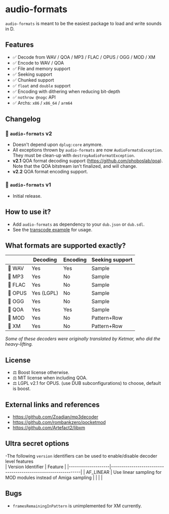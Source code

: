 # audio-formats

`audio-formats` is meant to be the easiest package to load and write sounds in D.

## Features

- ✅ Decode from WAV / QOA / MP3 / FLAC / OPUS / OGG / MOD / XM
- ✅ Encode to WAV / QOA
- ✅ File and memory support
- ✅ Seeking support
- ✅ Chunked support
- ✅ `float` and `double` support
- ✅ Encoding with dithering when reducing bit-depth
- ✅ `nothrow @nogc` API
- ✅ Archs: `x86` / `x86_64` / `arm64`



## Changelog

### 🔔 `audio-formats` v2

- Doesn't depend upon `dplug:core` anymore.
- All exceptions thrown by `audio-formats` are now `AudioFormatsException`.  
  They must be clean-up with `destroyAudioFormatException`.
- **v2.1** QOA format decoding support (https://github.com/phoboslab/qoa). 
  Note that the QOA bitstream isn't finalized, and will change. 
- **v2.2** QOA format encoding support.

### 🔔 `audio-formats` v1
- Initial release.
  

## How to use it?

- Add `audio-formats` as dependency to your `dub.json` or `dub.sdl`.
- See the [transcode example](https://github.com/AuburnSounds/audio-formats/blob/master/examples/transcode/source/main.d) for usage.

## What formats are supported exactly?

|       | Decoding   | Encoding | Seeking support |
|-------|------------|----------|-----------------|
| 📀 WAV   | Yes        | Yes      | Sample          |
| 📀 MP3   | Yes        | No       | Sample          |
| 📀 FLAC  | Yes        | No       | Sample          |
| 📀 OPUS  | Yes (LGPL) | No       | Sample          |
| 📀 OGG   | Yes        | No       | Sample          |
| 📀 QOA   | Yes        | Yes      | Sample          |
| 📀 MOD   | Yes        | No       | Pattern+Row     |
| 📀 XM    | Yes        | No       | Pattern+Row     |


_Some of these decoders were originally translated by Ketmar, who did the heavy-lifting._


## License 

- ⚖️ Boost license otherwise.
- ⚖️ MIT license when including QOA.
- ⚖️ LGPL v2.1 for OPUS.
(use DUB subconfigurations) to choose, default is boost.

## External links and references

- https://github.com/Zoadian/mp3decoder
- https://github.com/rombankzero/pocketmod
- https://github.com/Artefact2/libxm

## Ultra secret options
-The following `version` identifiers can be used to enable/disable decoder level features  
| Version Identifier | Feature                                                       |
|--------------------|---------------------------------------------------------------|
| AF_LINEAR          | Use linear sampling for MOD modules instead of Amiga sampling |
|                    |                                                               |

## Bugs

- `framesRemainingInPattern` is unimplemented for XM currently.
